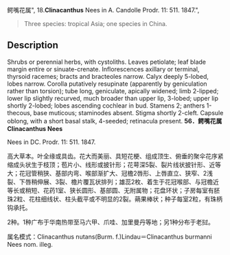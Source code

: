 鳄嘴花属",
18.**Clinacanthus** Nees in A. Candolle Prodr. 11: 511. 1847.",

> Three species: tropical Asia; one species in China.

## Description
Shrubs or perennial herbs, with cystoliths. Leaves petiolate; leaf blade margin entire or sinuate-crenate. Inflorescences axillary or terminal, thyrsoid racemes; bracts and bracteoles narrow. Calyx deeply 5-lobed, lobes narrow. Corolla putatively resupinate (apparently by geniculation rather than torsion); tube long, geniculate, apically widened; limb 2-lipped; lower lip slightly recurved, much broader than upper lip, 3-lobed; upper lip shortly 2-lobed; lobes ascending cochlear in bud. Stamens 2; anthers 1-thecous, base muticous; staminodes absent. Stigma shortly 2-cleft. Capsule oblong, with a short basal stalk, 4-seeded; retinacula present.
**56．鳄嘴花属Clinacanthus Nees**

Nees in DC. Prodr. 11: 511. 1847.

高大草本。叶全缘或具齿。花大而美丽、具短花梗、组成顶生、俯垂的聚伞花序紧缩成头状生于枝顶；苞片小、线形或披针形；花萼深5裂、裂片线状披针形、近等大；花冠管稍狭、基部内弯、喉部渐扩大、冠檐2唇形、上唇直立、狭窄、2浅裂、下唇稍伸展、3裂、檐片覆瓦状排列；雄蕊2枚、着生于花冠喉部、与冠檐近等长或稍短、花药1室、狭长圆形、基部圆、无附属物；花盘环状；子房每室有胚珠2粒、花柱细线状、柱头截平或不明显的2裂。蒴果棒状；种子每室2粒，有珠柄钩承托。

2种。1种广布于华南热带至马六甲、爪哇、加里曼丹等地；另1种分布于老挝。

属名模式：Clinacanthus nutans(Burm. f.)Lindau＝Clinacanthus burmanni Nees nom. illeg.
